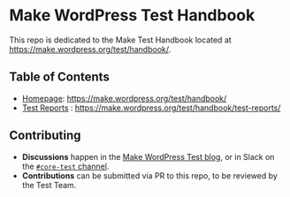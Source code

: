 # Make WordPress Test Handbook

This repo is dedicated to the Make Test Handbook located at https://make.wordpress.org/test/handbook/.

## Table of Contents
- [Homepage](homepage.md): https://make.wordpress.org/test/handbook/
- [Test Reports](test-reports.md) : https://make.wordpress.org/test/handbook/test-reports/

## Contributing
- **Discussions** happen in the [Make WordPress Test blog](https://make.wordpress.org/test/), or in Slack on the [`#core-test` channel](https://wordpress.slack.com/messages/core-test/).
- **Contributions** can be submitted via PR to this repo, to be reviewed by the Test Team.
